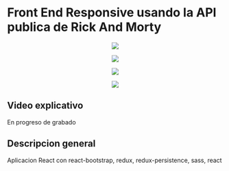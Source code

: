 # Front End Responsive usando la API publica de Rick And Morty


<p align="center">
<img src="https://www.sofka.com.co/wp-content/uploads/2021/02/sofkau-logo-horizontal.png">
</p>


<p align="center">
<img src="https://user-images.githubusercontent.com/59320487/160401515-545549f2-3001-4982-8341-f349336debb5.png">
</p>


<p align="center">
<img src="https://user-images.githubusercontent.com/59320487/160403307-5365fe36-54aa-4e3b-aa76-5f1a05ee2ec8.png">
</p>

<p align="center">
<img src="https://user-images.githubusercontent.com/59320487/160403428-fde91f6e-6e76-431b-8c00-3a1d7b57701c.png">
</p>


## Video explicativo

En progreso de grabado



## Descripcion general

Aplicacion React con react-bootstrap, redux, redux-persistence, sass, react